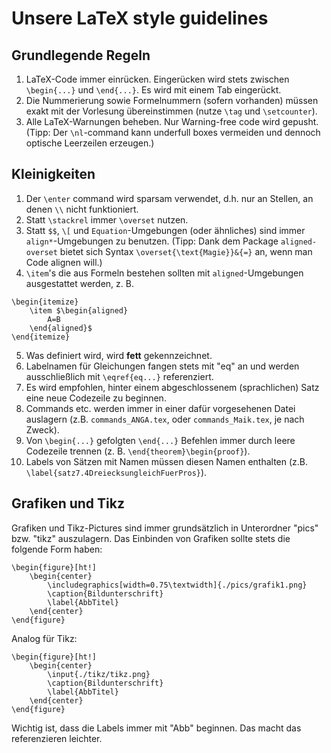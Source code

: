 ﻿# Unsere LaTeX style guidelines

## Grundlegende Regeln
1. LaTeX-Code immer einrücken. Eingerücken wird stets zwischen `\begin{...}` und `\end{...}`. Es wird mit einem Tab eingerückt.
2. Die Nummerierung sowie Formelnummern (sofern vorhanden) müssen exakt mit der Vorlesung übereinstimmen (nutze `\tag` und `\setcounter`).
3. Alle LaTeX-Warnungen beheben. Nur Warning-free code wird gepusht. 
 (Tipp: Der `\nl`-command kann underfull boxes vermeiden und dennoch optische Leerzeilen erzeugen.)

##  Kleinigkeiten
1. Der `\enter` command wird sparsam verwendet, d.h. nur an Stellen, an denen `\\` nicht funktioniert.
2. Statt `\stackrel` immer `\overset` nutzen. 
3. Statt `$$`, `\[` und `Equation`-Umgebungen (oder ähnliches) sind immer `align*`-Umgebungen zu benutzen.
(Tipp: Dank dem Package `aligned-overset` bietet sich Syntax `\overset{\text{Magie}}&{=}` an, wenn man Code alignen will.)
4. `\item`'s die aus Formeln bestehen sollten mit `aligned`-Umgebungen ausgestattet werden, z. B.

```
\begin{itemize}
	\item $\begin{aligned}
		A=B
	\end{aligned}$
\end{itemize}
```

5. Was definiert wird, wird **fett** gekennzeichnet.
6. Labelnamen für Gleichungen fangen stets mit "eq" an und werden ausschließlich mit `\eqref{eq...}` referenziert.
7. Es wird empfohlen, hinter einem abgeschlossenem (sprachlichen) Satz eine neue Codezeile zu beginnen.
8. Commands etc. werden immer in einer dafür vorgesehenen Datei auslagern (z.B. `commands_ANGA.tex`, oder `commands_Maik.tex`, je nach Zweck).
9. Von `\begin{...}` gefolgten `\end{...}` Befehlen immer durch leere Codezeile trennen (z. B. `\end{theorem}\begin{proof}`).
10. Labels von Sätzen mit Namen müssen diesen Namen enthalten (z.B. `\label{satz7.4DreiecksungleichFuerPros}`).

## Grafiken und Tikz
Grafiken und Tikz-Pictures sind immer grundsätzlich in Unterordner "pics" bzw. "tikz" auszulagern.
Das Einbinden von Grafiken sollte stets die folgende Form haben:
```
\begin{figure}[ht!]
	\begin{center}
		\includegraphics[width=0.75\textwidth]{./pics/grafik1.png}
		\caption{Bildunterschrift}
		\label{AbbTitel}
	\end{center}
\end{figure}
```
Analog für Tikz:
```
\begin{figure}[ht!]
	\begin{center}
		\input{./tikz/tikz.png}
		\caption{Bildunterschrift}
		\label{AbbTitel}
	\end{center}
\end{figure}
```
Wichtig ist, dass die Labels immer mit "Abb" beginnen. Das macht das referenzieren leichter.
